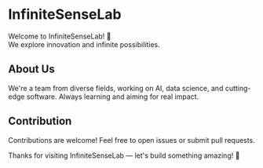 # InfiniteSenseLab

Welcome to InfiniteSenseLab! 🌟  
We explore innovation and infinite possibilities.

## About Us

We're a team from diverse fields, working on AI, data science, and cutting-edge software. Always learning and aiming for real impact.

## Contribution

Contributions are welcome! Feel free to open issues or submit pull requests.

Thanks for visiting InfiniteSenseLab — let's build something amazing! 🚀
